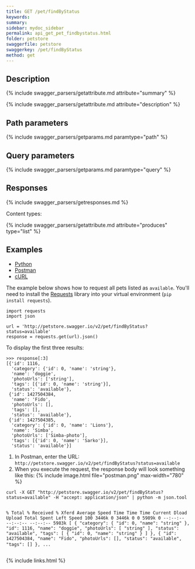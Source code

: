 ```yaml
---
title: GET /pet/findByStatus
keywords: 
summary: 
sidebar: mydoc_sidebar
permalink: api_get_pet_findbystatus.html
folder: petstore
swaggerfile: petstore
swaggerkey: /pet/findByStatus
method: get
---
```

## Description

{% include swagger_parsers/getattribute.md attribute="summary" %}

{% include swagger_parsers/getattribute.md attribute="description" %}

## Path parameters

{% include swagger_parsers/getparams.md paramtype="path" %}

## Query parameters

{% include swagger_parsers/getparams.md paramtype="query" %}

## Responses

{% include swagger_parsers/getresponses.md %}

Content types:

{% include swagger_parsers/getattribute.md attribute="produces" type="list" %}

## Examples
<ul id="profileTabs" class="nav nav-tabs">
    <li class="active"><a href="#python" data-toggle="tab">Python</a></li>
    <li><a href="#postman" data-toggle="tab">Postman</a></li>
    <li><a href="#curl" data-toggle="tab">cURL</a></li>
</ul>

<div class="tab-content">

<div role="tabpanel" class="tab-pane active" id="python">
<p>The example below shows how to request all pets listed as <code>available</code>. You'll need to install the <a href="http://docs.python-requests.org/en/master/user/quickstart/"> Requests</a> library into your virtual environment (<code>pip install requests</code>).</p>

<pre class="highlight">
<code>import requests
import json

url = 'http://petstore.swagger.io/v2/pet/findByStatus?status=available'
response = requests.get(url).json()</code>
</pre>

<p>To display the first three results:</p>

<pre class="highlight">
<code>>>> response[:3]
[{'id': 1116,
  'category': {'id': 0, 'name': 'string'},
  'name': 'doggie',
  'photoUrls': ['string'],
  'tags': [{'id': 0, 'name': 'string'}],
  'status': 'available'},
 {'id': 1427504384,
  'name': 'Fido',
  'photoUrls': [],
  'tags': [],
  'status': 'available'},
 {'id': 1427504385,
  'category': {'id': 0, 'name': 'Lions'},
  'name': 'Simba',
  'photoUrls': ['Simba-photo'],
  'tags': [{'id': 0, 'name': 'Sarko'}],
  'status': 'available'}]</code>
</pre>
</div>

<div role="tabpanel" class="tab-pane" id="postman">
<ol>
<li>In Postman, enter the URL:<br><code>http://petstore.swagger.io/v2/pet/findByStatus?status=available</code></li>
<li>When you execute the request, the response body will look something like this:
   {% include image.html file="postman.png" max-width="780" %}
</li>
</ol>
</div>

<div role="tabpanel" class="tab-pane" id="curl">
<pre class="highlight">
<code>curl -X GET "http://petstore.swagger.io/v2/pet/findByStatus?status=available" -H "accept: application/json" | python -m json.tool

  % Total    % Received % Xferd  Average Speed   Time    Time     Time  Current
                                 Dload  Upload   Total   Spent    Left  Speed
100 3446k    0 3446k    0     0  5989k      0 --:--:-- --:--:-- --:--:-- 5983k
[
    {
        "category": {
            "id": 0,
            "name": "string"
        },
        "id": 1116,
        "name": "doggie",
        "photoUrls": [
            "string"
        ],
        "status": "available",
        "tags": [
            {
                "id": 0,
                "name": "string"
            }
        ]
    },
    {
        "id": 1427504384,
        "name": "Fido",
        "photoUrls": [],
        "status": "available",
        "tags": []
    },
    ...
</code>
</pre>
</div>
</div>

{% include links.html %}
